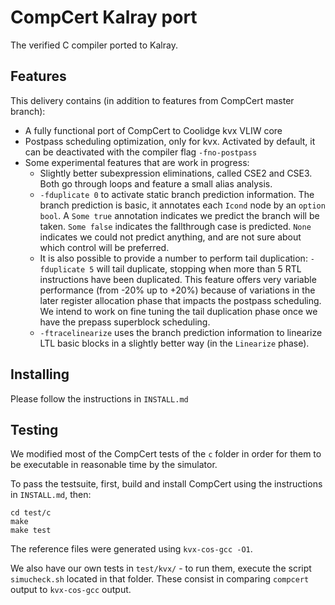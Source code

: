 # CompCert Kalray port
The verified C compiler ported to Kalray.

## Features

This delivery contains (in addition to features from CompCert master branch):
- A fully functional port of CompCert to Coolidge kvx VLIW core
- Postpass scheduling optimization, only for kvx. Activated by default, it can be deactivated with the compiler flag `-fno-postpass`
- Some experimental features that are work in progress:
  - Slightly better subexpression eliminations, called CSE2 and CSE3. Both go through loops and feature a small alias analysis.
  - `-fduplicate 0` to activate static branch prediction information. The branch prediction is basic, it annotates each `Icond` node by an `option bool`. A `Some true` annotation indicates we predict the branch will be taken. `Some false` indicates the fallthrough case is predicted. `None` indicates we could not predict anything, and are not sure about which control will be preferred.
  - It is also possible to provide a number to perform tail duplication: `-fduplicate 5` will tail duplicate, stopping when more than 5 RTL instructions have been duplicated. This feature offers very variable performance (from -20% up to +20%) because of variations in the later register allocation phase that impacts the postpass scheduling. We intend to work on fine tuning the tail duplication phase once we have the prepass superblock scheduling.
  - `-ftracelinearize` uses the branch prediction information to linearize LTL basic blocks in a slightly better way (in the `Linearize` phase).

## Installing

Please follow the instructions in `INSTALL.md`

## Testing

We modified most of the CompCert tests of the `c` folder in order for them to be executable in reasonable time by the simulator.

To pass the testsuite, first, build and install CompCert using the instructions in `INSTALL.md`, then:
```
cd test/c
make
make test
```

The reference files were generated using `kvx-cos-gcc -O1`.

We also have our own tests in `test/kvx/` - to run them, execute the script `simucheck.sh` located in that folder. These consist in comparing `compcert` output to `kvx-cos-gcc` output.
